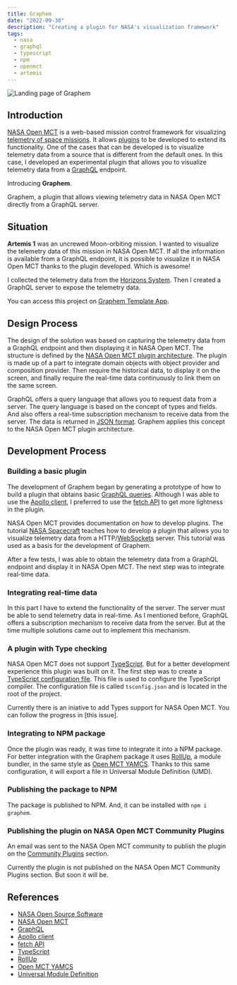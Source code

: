 ```yaml
---
title: Graphem
date: "2022-09-30"
description: "Creating a plugin for NASA's visualization framework"
tags:
  - nasa
  - graphql
  - typescript
  - npm
  - openmct
  - artemis
---
```


<img src="/graphem__cover.png" alt="Landing page of Graphem" />

## Introduction

<a href="https://software.nasa.gov/software/ARC-15256-1D" target="_blank">NASA Open MCT</a> is a web-based mission control framework for visualizing <a href="https://en.wikipedia.org/wiki/Telemetry" target="_blank">telemetry of space missions</a>. It allows <a href="https://nasa.github.io/openmct/plugins/" target="_blank">plugins</a> to be developed to extend its functionality. One of the cases that can be developed is to visualize telemetry data from a source that is different from the default ones. In this case, I developed an experimental plugin that allows you to visualize telemetry data from a <a href="https://graphql.org/" target="_blank">GraphQL</a> endpoint.

Introducing **Graphem**.

Graphem, a plugin that allows viewing telemetry data in NASA Open MCT directly from a GraphQL server.

## Situation

**Artemis 1** was an uncrewed Moon-orbiting mission. I wanted to visualize the telemetry data of this mission in NASA Open MCT. If all the information is available from a GraphQL endpoint, it is possible to visualize it in NASA Open MCT thanks to the plugin developed. Which is awesome!

I collected the telemetry data from the <a href="https://ssd.jpl.nasa.gov/horizons/app.html#/" target="_blank">Horizons System</a>. Then I created a GraphQL server to expose the telemetry data.

You can access this project on <a href="https://github.com/360macky/graphem-template-app" target="_blank">Graphem Template App</a>.

## Design Process

The design of the solution was based on capturing the telemetry data from a GraphQL endpoint and then displaying it in NASA Open MCT. The structure is defined by the <a href="https://nasa.github.io/openmct/plugins-documentation/" target="_blank">NASA Open MCT plugin architecture</a>. The plugin is made up of a part to integrate domain objects with object provider and composition provider. Then require the historical data, to display it on the screen, and finally require the real-time data continuously to link them on the same screen.

GraphQL offers a query language that allows you to request data from a server. The query language is based on the concept of types and fields. And also offers a real-time subscription mechanism to receive data from the server. The data is returned in <a href="https://www.json.org/json-en.html"  target="_blank">JSON format</a>. Graphem applies this concept to the NASA Open MCT plugin architecture.

## Development Process

### Building a basic plugin

The development of Graphem began by generating a prototype of how to build a plugin that obtains basic <a href="https://graphql.org/learn/queries/" target="_blank">GraphQL queries</a>. Although I was able to use the <a href="https://www.apollographql.com/docs/react/" target="_blank">Apollo client</a>, I preferred to use the <a href="https://developer.mozilla.org/en-US/docs/Web/API/Fetch_API" target="_blank">fetch API</a> to get more lightness in the plugin.

NASA Open MCT provides documentation on how to develop plugins. The tutorial <a href="https://nasa.github.io/openmct/getting-started/" target="_blank">NASA Spacecraft</a> teaches how to develop a plugin that allows you to visualize telemetry data from a HTTP/<a href="https://developer.mozilla.org/en-US/docs/Web/API/WebSockets_API" target="_blank">WebSockets</a> server. This tutorial was used as a basis for the development of Graphem.

After a few tests, I was able to obtain the telemetry data from a GraphQL endpoint and display it in NASA Open MCT. The next step was to integrate real-time data.

### Integrating real-time data

In this part I have to extend the functionality of the server. The server must be able to send telemetry data in real-time. As I mentioned before, GraphQL offers a subscription mechanism to receive data from the server. But at the time multiple solutions came out to implement this mechanism.

### A plugin with Type checking

NASA Open MCT does not support <a href="" target="_blank">TypeScript</a>. But for a better development experience this plugin was built on it. The first step was to create a <a href="" target="_blank">TypeScript configuration file</a>. This file is used to configure the TypeScript compiler. The configuration file is called `tsconfig.json` and is located in the root of the project.

Currently there is an iniative to add Types support for NASA Open MCT. You can follow the progress in [this issue].

### Integrating to NPM package

Once the plugin was ready, it was time to integrate it into a NPM package. For better integration with the Graphem package it uses <a href="https://rollupjs.org/guide/en/" target="_blank">RollUp</a>, a module bundler, in the same style as <a href="" target="_blank">Open MCT YAMCS</a>. Thanks to this same configuration, it will export a file in Universal Module Definition (UMD).

### Publishing the package to NPM

The package is published to NPM. And, it can be installed with `npm i graphem`.

### Publishing the plugin on NASA Open MCT Community Plugins

An email was sent to the NASA Open MCT community to publish the plugin on the <a href="https://nasa.github.io/openmct/plugins/" target="_blank">Community Plugins</a> section.

Currently the plugin is not published on the NASA Open MCT Community Plugins section. But soon it will be.

## References

- <a href="https://code.nasa.gov/" target="_blank">NASA Open Source Software</a>
- <a href="https://nasa.github.io/openmct/" target="_blank">NASA Open MCT</a>
- <a href="https://graphql.org/" target="_blank">GraphQL</a>
- <a href="https://www.apollographql.com/docs/react/" target="_blank">Apollo client</a>
- <a href="https://developer.mozilla.org/en-US/docs/Web/API/Fetch_API" target="_blank">fetch API</a>
- <a href="https://www.typescriptlang.org/" target="_blank">TypeScript</a>
- <a href="https://rollupjs.org/guide/en/" target="_blank">RollUp</a>
- <a href="https://github.com/akhenry/openmct-yamcs" target="_blank">Open MCT YAMCS</a>
- <a href="https://www.oreilly.com/library/view/building-enterprise-javascript/9781788477321/03979156-167c-4598-85e8-0544241e2aed.xhtml" target="_blank">Universal Module Definition</a>

